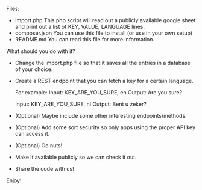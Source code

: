 Files:

 - import.php
	This php script will read out a publicly available google sheet and print out a list of 
		KEY, VALUE, LANGUAGE
	lines.
 - composer.json 
	You can use this file to install (or use in your own setup)
 - README.md
	You can read this file for more information. 

What should you do with it?

 - Change the import.php file so that it saves all the entries in a database of your choice.
 - Create a REST endpoint that you can fetch a key for a certain language.

     For example:
     Input: KEY_ARE_YOU_SURE, en
     Output: Are you sure?
	
     Input: KEY_ARE_YOU_SURE, nl
     Output: Bent u zeker?

 - (Optional) Maybe include some other interesting endpoints/methods. 
 - (Optional) Add some sort security so only apps using the proper API key can access it.
 - (Optional) Go nuts!
 - Make it available publicly so we can check it out.
 - Share the code with us! 

Enjoy!
